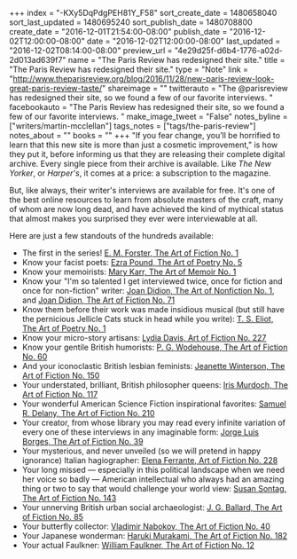 +++
index = "-KXy5DqPdgPEH81Y_F58"
sort_create_date = 1480658040
sort_last_updated = 1480695240
sort_publish_date = 1480708800
create_date = "2016-12-01T21:54:00-08:00"
publish_date = "2016-12-02T12:00:00-08:00"
date = "2016-12-02T12:00:00-08:00"
last_updated = "2016-12-02T08:14:00-08:00"
preview_url = "4e29d25f-d6b4-1776-a02d-2d013ad639f7"
name = "The Paris Review has redesigned their site."
title = "The Paris Review has redesigned their site."
type = "Note"
link = "http://www.theparisreview.org/blog/2016/11/28/new-paris-review-look-great-paris-review-taste/"
shareimage = ""
twitterauto = "The @parisreview has redesigned their site, so we found a few of our favorite interviews. "
facebookauto = "The Paris Review has redesigned their site, so we found a few of our favorite interviews. "
make_image_tweet = "False"
notes_byline = ["writers/martin-mcclellan"]
tags_notes = ["tags/the-paris-review"]
notes_about = ""
books = ""
+++
"If you fear change, you’ll be horrified to learn that this new site is more than just a cosmetic improvement," is how they put it, before informing us that they are releasing their complete digital archive. Every single piece from their archive is available. Like _The New Yorker_, or _Harper's_, it comes at a price: a subscription to the magazine. 

But, like always, their writer's interviews are available for free. It's one of the best online resources to learn from absolute masters of the craft, many of whom are now long dead, and have achieved the kind of mythical status that almost makes you surprised they ever were interviewable at all. 

Here are just a few standouts of the hundreds available: 

* The first in the series! <a href="http://www.theparisreview.org/interviews/5219/e-m-forster-the-art-of-fiction-no-1-e-m-forster" title="Paris Review - E. M. Forster, The Art of Fiction No. 1">E. M. Forster, The Art of Fiction No. 1</a>
* Know your facist poets: <a href="http://www.theparisreview.org/interviews/4598/ezra-pound-the-art-of-poetry-no-5-ezra-pound" title="Paris Review - Ezra Pound, The Art of Poetry No. 5">Ezra Pound, The Art of Poetry No. 5</a>
* Know your memoirists: <a href="http://www.theparisreview.org/interviews/5992/mary-karr-the-art-of-memoir-no-1-mary-karr" title="Paris Review - Mary Karr, The Art of Memoir No. 1">Mary Karr, The Art of Memoir No. 1</a>
* Know your "I'm so talented I get interviewed twice, once for fiction and once for non-fiction" writer: <a href="http://www.theparisreview.org/interviews/5601/joan-didion-the-art-of-nonfiction-no-1-joan-didion" title="Paris Review - Joan Didion, The Art of Nonfiction No. 1">Joan Didion, The Art of Nonfiction No. 1</a>, and <a href="http://www.theparisreview.org/interviews/3439/joan-didion-the-art-of-fiction-no-71-joan-didion" title="Paris Review - Joan Didion, The Art of Fiction No. 71">Joan Didion, The Art of Fiction No. 71</a>
* Know them before their work was made insidious musical (but still have the pernicious Jellicle Cats stuck in head while you write): <a href="http://www.theparisreview.org/interviews/4738/t-s-eliot-the-art-of-poetry-no-1-t-s-eliot" title="Paris Review - T. S. Eliot, The Art of Poetry No. 1">T. S. Eliot, The Art of Poetry No. 1</a>
* Know your micro-story artisans: <a href="http://www.theparisreview.org/interviews/6366/lydia-davis-art-of-fiction-no-227-lydia-davis" title="Paris Review - Lydia Davis, Art of Fiction No. 227">Lydia Davis, Art of Fiction No. 227</a>
* Know your gentile British humorists: <a href="http://www.theparisreview.org/interviews/3773/p-g-wodehouse-the-art-of-fiction-no-60-p-g-wodehouse" title="Paris Review - P. G. Wodehouse, The Art of Fiction No. 60">P. G. Wodehouse, The Art of Fiction No. 60</a>
* And your iconoclastic British lesbian feminists: <a href="http://www.theparisreview.org/interviews/1188/jeanette-winterson-the-art-of-fiction-no-150-jeanette-winterson" title="Paris Review - Jeanette Winterson, The Art of Fiction No. 150">Jeanette Winterson, The Art of Fiction No. 150</a>
* Your understated, brilliant, British philosopher queens: <a href="http://www.theparisreview.org/interviews/2313/iris-murdoch-the-art-of-fiction-no-117-iris-murdoch" title="Paris Review - Iris Murdoch, The Art of Fiction No. 117">Iris Murdoch, The Art of Fiction No. 117</a>
* Your wonderful American Science Fiction inspirational favorites: <a href="http://www.theparisreview.org/interviews/6088/samuel-r-delany-the-art-of-fiction-no-210-samuel-r-delany" title="Paris Review - Samuel R. Delany, The Art of Fiction No. 210">Samuel R. Delany, The Art of Fiction No. 210</a>
* Your creator, from whose library you may read every infinite variation of every one of these interviews in any imaginable form: <a href="http://www.theparisreview.org/interviews/4331/jorge-luis-borges-the-art-of-fiction-no-39-jorge-luis-borges" title="Paris Review - Jorge Luis Borges, The Art of Fiction No. 39">Jorge Luis Borges, The Art of Fiction No. 39</a>
* Your mysterious, and never unveiled (so we will pretend in happy ignorance) Italian hagiographer: <a href="http://www.theparisreview.org/interviews/6370/elena-ferrante-art-of-fiction-no-228-elena-ferrante" title="Paris Review - Elena Ferrante, Art of Fiction No. 228">Elena Ferrante, Art of Fiction No. 228</a>
* Your long missed &mdash; especially in this political landscape when we need her voice so badly &mdash; American intellectual who always had an amazing thing or two to say that would challenge your world view: <a href="http://www.theparisreview.org/interviews/1505/susan-sontag-the-art-of-fiction-no-143-susan-sontag" title="Paris Review - Susan Sontag, The Art of Fiction No. 143">Susan Sontag, The Art of Fiction No. 143</a>
* Your unnerving British urban social archaeologist: <a href="http://www.theparisreview.org/interviews/2929/j-g-ballard-the-art-of-fiction-no-85-j-g-ballard" title="Paris Review - J. G. Ballard, The Art of Fiction No. 85">J. G. Ballard, The Art of Fiction No. 85</a>
* Your butterfly collector: <a href="http://www.theparisreview.org/interviews/4310/vladimir-nabokov-the-art-of-fiction-no-40-vladimir-nabokov" title="Paris Review - Vladimir Nabokov, The Art of Fiction No. 40">Vladimir Nabokov, The Art of Fiction No. 40</a>
* Your Japanese wonderman:  <a href="http://www.theparisreview.org/interviews/2/haruki-murakami-the-art-of-fiction-no-182-haruki-murakami" title="Paris Review - Haruki Murakami, The Art of Fiction No. 182">Haruki Murakami, The Art of Fiction No. 182</a>
* Your actual Faulkner: <a href="http://www.theparisreview.org/interviews/4954/william-faulkner-the-art-of-fiction-no-12-william-faulkner" title="Paris Review - William Faulkner, The Art of Fiction No. 12">William Faulkner, The Art of Fiction No. 12</a>